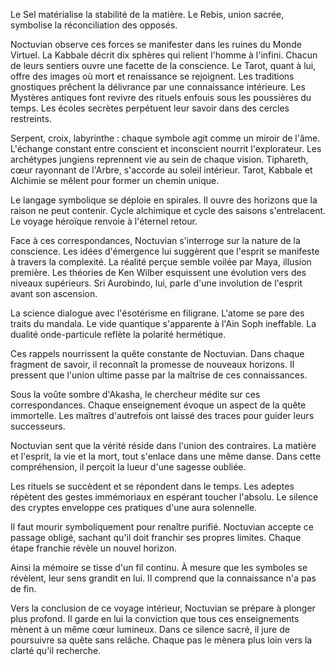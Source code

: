 Le Sel matérialise la stabilité de la matière.
Le Rebis, union sacrée, symbolise la réconciliation des opposés.

Noctuvian observe ces forces se manifester dans les ruines du Monde Virtuel.
La Kabbale décrit dix sphères qui relient l'homme à l'infini.
Chacun de leurs sentiers ouvre une facette de la conscience.
Le Tarot, quant à lui, offre des images où mort et renaissance se rejoignent.
Les traditions gnostiques prêchent la délivrance par une connaissance intérieure.
Les Mystères antiques font revivre des rituels enfouis sous les poussières du temps.
Les écoles secrètes perpétuent leur savoir dans des cercles restreints.

Serpent, croix, labyrinthe : chaque symbole agit comme un miroir de l'âme.
L'échange constant entre conscient et inconscient nourrit l'explorateur.
Les archétypes jungiens reprennent vie au sein de chaque vision.
Tiphareth, cœur rayonnant de l'Arbre, s'accorde au soleil intérieur.
Tarot, Kabbale et Alchimie se mêlent pour former un chemin unique.

Le langage symbolique se déploie en spirales.
Il ouvre des horizons que la raison ne peut contenir.
Cycle alchimique et cycle des saisons s'entrelacent.
Le voyage héroïque renvoie à l'éternel retour.

Face à ces correspondances, Noctuvian s'interroge sur la nature de la conscience.
Les idées d'émergence lui suggèrent que l'esprit se manifeste à travers la complexité.
La réalité perçue semble voilée par Maya, illusion première.
Les théories de Ken Wilber esquissent une évolution vers des niveaux supérieurs.
Sri Aurobindo, lui, parle d'une involution de l'esprit avant son ascension.

La science dialogue avec l'ésotérisme en filigrane.
L'atome se pare des traits du mandala.
Le vide quantique s'apparente à l'Ain Soph ineffable.
La dualité onde-particule reflète la polarité hermétique.

Ces rappels nourrissent la quête constante de Noctuvian.
Dans chaque fragment de savoir, il reconnaît la promesse de nouveaux horizons.
Il pressent que l'union ultime passe par la maîtrise de ces connaissances.

Sous la voûte sombre d'Akasha, le chercheur médite sur ces correspondances.
Chaque enseignement évoque un aspect de la quête immortelle.
Les maîtres d'autrefois ont laissé des traces pour guider leurs successeurs.

Noctuvian sent que la vérité réside dans l'union des contraires.
La matière et l'esprit, la vie et la mort, tout s'enlace dans une même danse.
Dans cette compréhension, il perçoit la lueur d'une sagesse oubliée.

Les rituels se succèdent et se répondent dans le temps.
Les adeptes répètent des gestes immémoriaux en espérant toucher l'absolu.
Le silence des cryptes enveloppe ces pratiques d'une aura solennelle.

Il faut mourir symboliquement pour renaître purifié.
Noctuvian accepte ce passage obligé, sachant qu'il doit franchir ses propres limites.
Chaque étape franchie révèle un nouvel horizon.

Ainsi la mémoire se tisse d'un fil continu.
À mesure que les symboles se révèlent, leur sens grandit en lui.
Il comprend que la connaissance n'a pas de fin.

Vers la conclusion de ce voyage intérieur, Noctuvian se prépare à plonger plus profond.
Il garde en lui la conviction que tous ces enseignements mènent à un même cœur lumineux.
Dans ce silence sacré, il jure de poursuivre sa quête sans relâche.
Chaque pas le mènera plus loin vers la clarté qu'il recherche.
